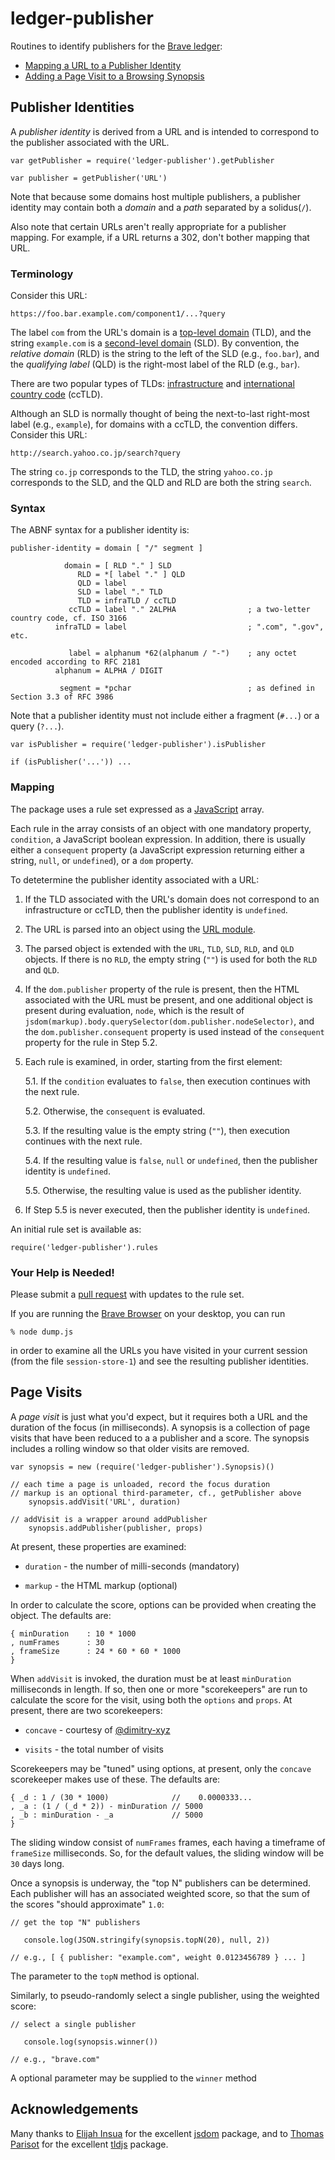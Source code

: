 # ledger-publisher
Routines to identify publishers for the [Brave ledger](https://github.com/brave/ledger):

* [Mapping a URL to a Publisher Identity](#publisher-identities)
* [Adding a Page Visit to a Browsing Synopsis](#page-visits)

## Publisher Identities
A _publisher identity_ is derived from a URL and is intended to correspond to the publisher associated with the URL.

    var getPublisher = require('ledger-publisher').getPublisher

    var publisher = getPublisher('URL')

Note that because some domains host multiple publishers,
a publisher identity may contain both a _domain_ and a _path_ separated by a solidus(`/`).

Also note that certain URLs aren't really appropriate for a publisher mapping.
For example,
if a URL returns a 302,
don't bother mapping that URL.

### Terminology
Consider this URL:

    https://foo.bar.example.com/component1/...?query

The label `com` from the URL's domain is a [top-level domain](https://en.wikipedia.org/wiki/Top-level_domain) (TLD),
and the string `example.com` is a [second-level domain](https://en.wikipedia.org/wiki/Second-level_domain) (SLD).
By convention,
the _relative domain_ (RLD) is the string to the left of the SLD (e.g., `foo.bar`),
and the _qualifying label_ (QLD) is the right-most label of the RLD (e.g., `bar`).

There are two popular types of TLDs:
[infrastructure](https://en.wikipedia.org/wiki/Top-level_domain#Infrastructure_domain)
and [international country code](https://en.wikipedia.org/wiki/Internationalized_country_code_top-level_domain) (ccTLD).

Although an SLD is normally thought of being the next-to-last right-most label (e.g., `example`),
for domains with a ccTLD,
the convention differs.
Consider this URL:

    http://search.yahoo.co.jp/search?query

The string `co.jp` corresponds to the TLD, the string `yahoo.co.jp` corresponds to the SLD,
and the QLD and RLD are both the string `search`.

### Syntax
The ABNF syntax for a publisher identity is:

    publisher-identity = domain [ "/" segment ]

                domain = [ RLD "." ] SLD
                   RLD = *[ label "." ] QLD
                   QLD = label
                   SLD = label "." TLD
                   TLD = infraTLD / ccTLD
                 ccTLD = label "." 2ALPHA                ; a two-letter country code, cf. ISO 3166
              infraTLD = label                           ; ".com", ".gov", etc.

                 label = alphanum *62(alphanum / "-")    ; any octet encoded according to RFC 2181
              alphanum = ALPHA / DIGIT

               segment = *pchar                          ; as defined in Section 3.3 of RFC 3986

Note that a publisher identity must not include either a fragment (`#...`) or a query (`?...`).

    var isPublisher = require('ledger-publisher').isPublisher

    if (isPublisher('...')) ...

### Mapping
The package uses a rule set expressed as a [JavaScript](https://en.wikipedia.org/wiki/JavaScript) array.

Each rule in the array consists of an object with one mandatory property,
`condition`,
a JavaScript boolean expression.
In addition,
there is usually either a `consequent` property
(a JavaScript expression returning either a string, `null`, or `undefined`),
or a `dom` property.

To detetermine the publisher identity associated with a URL:

1. If the TLD associated with the URL's domain does not correspond to an infrastructure or ccTLD,
then the publisher identity is `undefined`.

2. The URL is parsed into an object using the [URL module](https://nodejs.org/api/url.html).

3. The parsed object is extended with the `URL`, `TLD`, `SLD`, `RLD`, and `QLD` objects.
If there is no `RLD`, the empty string (`""`) is used for both the `RLD` and `QLD`.

4. If the `dom.publisher` property of the rule is present,
then the HTML associated with the URL must be present,
and one additional object is present during evaluation,
`node`, which is the result of `jsdom(markup).body.querySelector(dom.publisher.nodeSelector)`,
and the `dom.publisher.consequent` property is used instead of the `consequent` property for the rule in Step 5.2.

5. Each rule is examined, in order, starting from the first element:

    5.1. If the `condition` evaluates to `false`,
then execution continues with the next rule.

    5.2. Otherwise,
the `consequent` is evaluated.

    5.3. If the resulting value is the empty string (`""`),
then execution continues with the next rule.

    5.4. If the resulting value is `false`, `null` or `undefined`,
then the publisher identity is `undefined`.

    5.5. Otherwise,
the resulting value is used as the publisher identity.

6. If Step 5.5 is never executed,
then the publisher identity is `undefined`.

An initial rule set is available as:

    require('ledger-publisher').rules

### Your Help is Needed!
Please submit a [pull request](https://github.com/brave/ledger-publisher/pulls) with updates to the rule set.

If you are running the [Brave Browser](https://brave.com/downloads.html) on your desktop,
you can run

    % node dump.js

in order to examine all the URLs you have visited in your current session (from the file `session-store-1`)
and see the resulting publisher identities.

## Page Visits
A _page visit_ is just what you'd expect,
but it requires both a URL and the duration of the focus (in milliseconds).
A synopsis is a collection of page visits that have been reduced to a a publisher and a score.
The synopsis includes a rolling window so that older visits are removed.

    var synopsis = new (require('ledger-publisher').Synopsis)()

    // each time a page is unloaded, record the focus duration
    // markup is an optional third-parameter, cf., getPublisher above
        synopsis.addVisit('URL', duration)

    // addVisit is a wrapper around addPublisher
        synopsis.addPublisher(publisher, props)

At present,
these properties are examined:

* `duration` - the number of milli-seconds (mandatory)

* `markup` - the HTML markup (optional)

In order to calculate the score,
options can be provided when creating the object.
The defaults are:

    { minDuration    : 10 * 1000
    , numFrames      : 30
    , frameSize      : 24 * 60 * 60 * 1000
    }

When `addVisit` is invoked,
the duration must be at least `minDuration` milliseconds in length.
If so,
then one or more "scorekeepers" are run to calculate the score for the visit,
using both the `options` and `props`.
At present,
there are two scorekeepers:

* `concave` - courtesy of [@dimitry-xyz](https://github.com/brave/ledger/issues/2#issuecomment-221752002)

* `visits` - the total number of visits

Scorekeepers may be "tuned" using options,
at present,
only the `concave` scorekeeper makes use of these.
The defaults are:

    { _d : 1 / (30 * 1000)              //    0.0000333...
    , _a : (1 / (_d * 2)) - minDuration // 5000
    , _b : minDuration - _a             // 5000
    }

The sliding window consist of `numFrames` frames,
each having a timeframe of `frameSize` milliseconds.
So, for the default values,
the sliding window will be `30` days long.

Once a synopsis is underway,
the "top N" publishers can be determined.
Each publisher will has an associated weighted score,
so that the sum of the scores "should approximate" `1.0`:

    // get the top "N" publishers

       console.log(JSON.stringify(synopsis.topN(20), null, 2))

    // e.g., [ { publisher: "example.com", weight 0.0123456789 } ... ]

The parameter to the `topN` method is optional.

Similarly,
to pseudo-randomly select a single publisher,
using the weighted score:

    // select a single publisher

       console.log(synopsis.winner())

    // e.g., "brave.com"

A optional parameter may be supplied to the `winner` method

## Acknowledgements
Many thanks to [Elijah Insua](https://github.com/tmpvar) for the excellent [jsdom](https://github.com/tmpvar/jsdom) package,
and to [Thomas Parisot](https://github.com/oncletom) for the excellent [tldjs](https://github.com/oncletom/tld.js) package.
